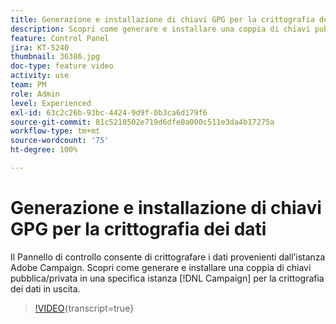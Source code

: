 ```yaml
---
title: Generazione e installazione di chiavi GPG per la crittografia dei dati
description: Scopri come generare e installare una coppia di chiavi pubblica/privata in una specifica istanza di Campaign per la crittografia dei dati in uscita.
feature: Control Panel
jira: KT-5240
thumbnail: 36386.jpg
doc-type: feature video
activity: use
team: PM
role: Admin
level: Experienced
exl-id: 63c2c26b-93bc-4424-9d9f-0b3ca6d179f6
source-git-commit: 81c5210502e719d6dfe0a000c511e3da4b17275a
workflow-type: tm+mt
source-wordcount: '75'
ht-degree: 100%

---
```


# Generazione e installazione di chiavi GPG per la crittografia dei dati

Il Pannello di controllo consente di crittografare i dati provenienti dall’istanza Adobe Campaign. Scopri come generare e installare una coppia di chiavi pubblica/privata in una specifica istanza [!DNL Campaign] per la crittografia dei dati in uscita.

>[!VIDEO](https://video.tv.adobe.com/v/36386?learn=on){transcript=true}
